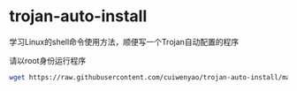 # trojan-auto-install
学习Linux的shell命令使用方法，顺便写一个Trojan自动配置的程序

请以root身份运行程序

```bash
wget https://raw.githubusercontent.com/cuiwenyao/trojan-auto-install/master/trojan-install.sh && chmod +x trojan-install.sh && ./trojan-install.sh

```